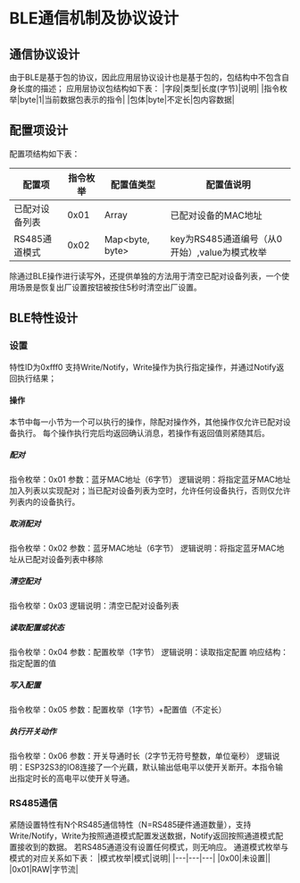 # BLE通信机制及协议设计

## 通信协议设计
由于BLE是基于包的协议，因此应用层协议设计也是基于包的，包结构中不包含自身长度的描述；
应用层协议包结构如下表：
|字段|类型|长度(字节)|说明|
|指令枚举|byte|1|当前数据包表示的指令|
|包体|byte|不定长|包内容数据|

## 配置项设计
配置项结构如下表：

|配置项|指令枚举|配置值类型|配置值说明|
|---|---|---|---|
|已配对设备列表|0x01|Array<bytes>|已配对设备的MAC地址|
|RS485通道模式|0x02|Map<byte, byte>|key为RS485通道编号（从0开始）,value为模式枚举|

除通过BLE操作进行读写外，还提供单独的方法用于清空已配对设备列表，一个使用场景是恢复出厂设置按钮被按住5秒时清空出厂设置。

## BLE特性设计
### 设置
特性ID为0xfff0
支持Write/Notify，Write操作为执行指定操作，并通过Notify返回执行结果；

#### 操作
本节中每一小节为一个可以执行的操作，除配对操作外，其他操作仅允许已配对设备执行。
每个操作执行完后均返回确认消息，若操作有返回值则紧随其后。
##### 配对
指令枚举：0x01
参数：蓝牙MAC地址（6字节）
逻辑说明：将指定蓝牙MAC地址加入列表以实现配对；当已配对设备列表为空时，允许任何设备执行，否则仅允许列表内的设备执行。

##### 取消配对
指令枚举：0x02
参数：蓝牙MAC地址（6字节）
逻辑说明：将指定蓝牙MAC地址从已配对设备列表中移除

##### 清空配对
指令枚举：0x03
逻辑说明：清空已配对设备列表

##### 读取配置或状态
指令枚举：0x04
参数：配置枚举（1字节）
逻辑说明：读取指定配置
响应结构：指定配置的值

##### 写入配置
指令枚举：0x05
参数：配置枚举（1字节）+配置值（不定长）

##### 执行开关动作
指令枚举：0x06
参数：开关导通时长（2字节无符号整数，单位毫秒）
逻辑说明：ESP32S3的IO8连接了一个光藕，默认输出低电平以使开关断开。本指令输出指定时长的高电平以使开关导通。

### RS485通信
紧随设置特性有N个RS485通信特性（N=RS485硬件通道数量），支持Write/Notify，Write为按照通道模式配置发送数据，Notify返回按照通道模式配置接收到的数据。
若RS485通道没有设置任何模式，则无响应。
通道模式枚举与模式的对应关系如下表：
|模式枚举|模式|说明|
|---|---|---|
|0x00|未设置||
|0x01|RAW|字节流|
